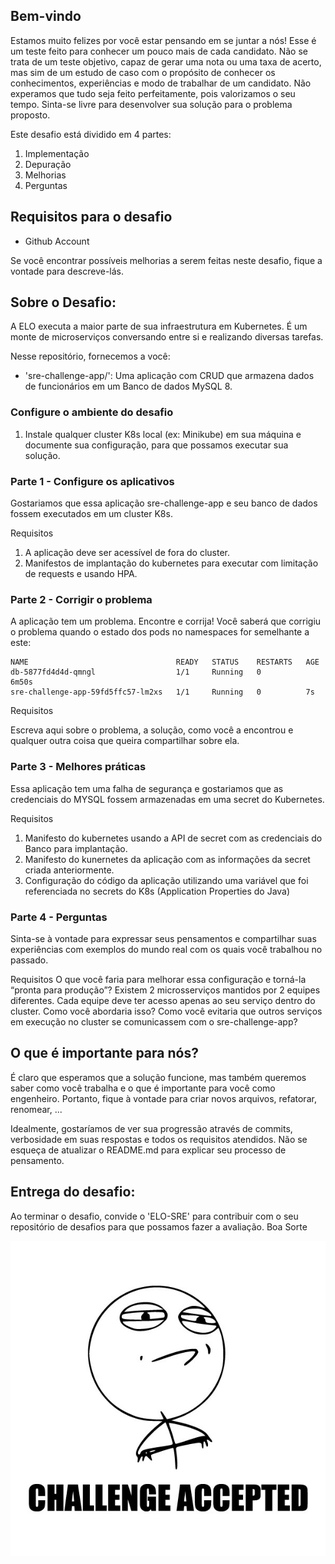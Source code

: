 
## Bem-vindo

Estamos muito felizes por você estar pensando em se juntar a nós! Esse é um teste feito para conhecer um pouco mais de cada candidato. Não se trata de um teste objetivo, capaz de gerar uma nota ou uma taxa de acerto, mas sim de um estudo de caso com o propósito de conhecer os conhecimentos, experiências e modo de trabalhar de um candidato. Não experamos que tudo seja feito perfeitamente, pois valorizamos o seu tempo. Sinta-se livre para desenvolver sua solução para o problema proposto.

Este desafio está dividido em 4 partes:

1. Implementação
2. Depuração
3. Melhorias
4. Perguntas

## Requisitos para o desafio

- Github Account

Se você encontrar possíveis melhorias a serem feitas neste desafio, fique a vontade para descreve-lás.

## Sobre o Desafio:

A ELO executa a maior parte de sua infraestrutura em Kubernetes. É um monte de microserviços conversando entre si e realizando diversas tarefas.

Nesse repositório, fornecemos a você:

- 'sre-challenge-app/': Uma aplicação com CRUD que armazena dados de funcionários em um Banco de dados MySQL 8.

### Configure o ambiente do desafio

1. Instale qualquer cluster K8s local (ex: Minikube) em sua máquina e documente sua configuração, para que possamos executar sua solução.

### Parte 1 - Configure os aplicativos

Gostariamos que essa aplicação sre-challenge-app e seu banco de dados fossem executados em um cluster K8s.

Requisitos

1. A aplicação deve ser acessível de fora do cluster.
2. Manifestos de implantação do kubernetes para executar com limitação de requests e usando HPA.

### Parte 2 - Corrigir o problema

A aplicação tem um problema. Encontre e corrija! Você saberá que corrigiu o problema quando o estado dos pods no namespaces for semelhante a este:

```
NAME                                 READY   STATUS    RESTARTS   AGE
db-5877fd4d4d-qmngl                  1/1     Running   0          6m50s
sre-challenge-app-59fd5ffc57-lm2xs   1/1     Running   0          7s
```

Requisitos

Escreva aqui sobre o problema, a solução, como você a encontrou e qualquer outra coisa que queira compartilhar sobre ela.

### Parte 3 - Melhores práticas

Essa aplicação tem uma falha de segurança e gostariamos que as credenciais do MYSQL fossem armazenadas em uma secret do Kubernetes.

Requisitos
1. Manifesto do kubernetes usando a API de secret com as credenciais do Banco para implantação.
2. Manifesto do kunernetes da aplicação com as informações da secret criada anteriormente.
2. Configuração do código da aplicação utilizando uma variável que foi referenciada no secrets do K8s (Application Properties do Java)

### Parte 4 - Perguntas

Sinta-se à vontade para expressar seus pensamentos e compartilhar suas experiências com exemplos do mundo real com os quais você trabalhou no passado.

Requisitos
O que você faria para melhorar essa configuração e torná-la “pronta para produção”?
Existem 2 microsserviços mantidos por 2 equipes diferentes. Cada equipe deve ter acesso apenas ao seu serviço dentro do cluster. Como você abordaria isso?
Como você evitaria que outros serviços em execução no cluster se comunicassem com o sre-challenge-app?


## O que é importante para nós?

É claro que esperamos que a solução funcione, mas também queremos saber como você trabalha e o que é importante para você como engenheiro. Portanto, fique à vontade para criar novos arquivos, refatorar, renomear, ...

Idealmente, gostaríamos de ver sua progressão através de commits, verbosidade em suas respostas e todos os requisitos atendidos. Não se esqueça de atualizar o README.md para explicar seu processo de pensamento.

## Entrega do desafio:

Ao terminar o desafio, convide o 'ELO-SRE' para contribuir com o seu repositório de desafios para que possamos fazer a avaliação. Boa Sorte

<p align="center">
  <img src="ca.jpg" alt="Challange accepted" />
</p>
